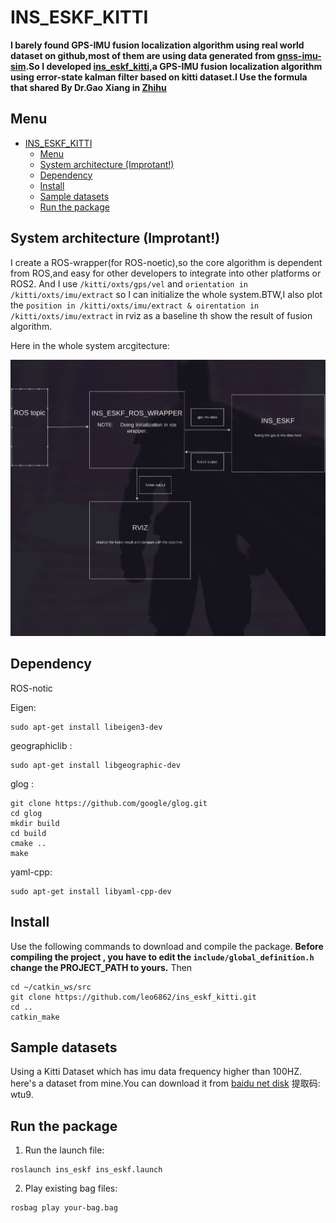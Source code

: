 # INS_ESKF_KITTI

**I barely found GPS-IMU fusion localization algorithm using real world dataset on github,most of them are using data generated  from  [gnss-imu-sim](https://github.com/Aceinna/gnss-ins-sim).So I developed [ins_eskf_kitti](https://github.com/leo6862/ins_eskf_kitti),a GPS-IMU fusion localization algorithm using error-state kalman filter based on kitti dataset.I Use the formula that shared By Dr.Gao Xiang in [Zhihu](https://zhuanlan.zhihu.com/p/441182819)**

## Menu

- [INS\_ESKF\_KITTI](#ins_eskf_kitti)
  - [Menu](#menu)
  - [System architecture (Improtant!)](#system-architecture-improtant)
  - [Dependency](#dependency)
  - [Install](#install)
  - [Sample datasets](#sample-datasets)
  - [Run the package](#run-the-package)

## System architecture (Improtant!)
I create a ROS-wrapper(for ROS-noetic),so the core algorithm is dependent from ROS,and easy for other developers to integrate into other platforms or ROS2. And I use ```/kitti/oxts/gps/vel``` and ```orientation in /kitti/oxts/imu/extract``` so I can initialize the whole system.BTW,I also plot the ```position in /kitti/oxts/imu/extract & oirentation in /kitti/oxts/imu/extract``` in rviz as a baseline th show the result of fusion algorithm.


Here in the whole system arcgitecture:

![](images/system%20archetecture.png)
 



## Dependency
ROS-notic

Eigen:
``` 
sudo apt-get install libeigen3-dev 
```
geographiclib :
  ```
  sudo apt-get install libgeographic-dev
  ```
  
  glog : 
  ```
  git clone https://github.com/google/glog.git
  cd glog
  mkdir build 
  cd build
  cmake ..
  make
  ```

  yaml-cpp:
  ```
  sudo apt-get install libyaml-cpp-dev
  ```

## Install

Use the following commands to download and compile the package.
**Before compiling the project , you have to edit the ```include/global_definition.h``` change the PROJECT_PATH to yours.**
Then



```
cd ~/catkin_ws/src
git clone https://github.com/leo6862/ins_eskf_kitti.git
cd ..
catkin_make
```

## Sample datasets
Using a Kitti Dataset which has imu data frequency higher than 100HZ.
here's a dataset from mine.You can download it from  [baidu net disk](https://pan.baidu.com/s/15V587gC7cC6YZp_250ShEQ) 提取码: wtu9.

## Run the package

1. Run the launch file:
```
roslaunch ins_eskf ins_eskf.launch
```

2. Play existing bag files:
```
rosbag play your-bag.bag
```

